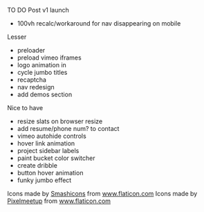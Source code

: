 TO DO
Post v1 launch
* 100vh recalc/workaround for nav disappearing on mobile

Lesser
* preloader
* preload vimeo iframes
* logo animation in
* cycle jumbo titles
* recaptcha
* nav redesign
* add demos section

Nice to have
* resize slats on browser resize
* add resume/phone num? to contact
* vimeo autohide controls
* hover link animation
* project sidebar labels
* paint bucket color switcher
* create dribble
* button hover animation
* funky jumbo effect

Icons made by <a href="https://www.flaticon.com/authors/smashicons" title="Smashicons">Smashicons</a> from <a href="https://www.flaticon.com/" title="Flaticon"> www.flaticon.com</a>
Icons made by <a href="https://www.flaticon.com/authors/pixelmeetup" title="Pixelmeetup">Pixelmeetup</a> from <a href="https://www.flaticon.com/" title="Flaticon"> www.flaticon.com</a>